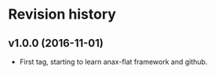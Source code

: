 Revision history
=======================================

v1.0.0 (2016-11-01)
---------------------------------------

* First tag, starting to learn anax-flat framework and github.
